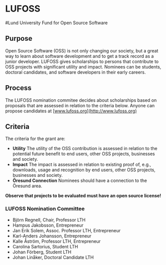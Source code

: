 
LUFOSS
======

#Lund University Fund for Open Source Software

## Purpose

Open Source Software (OSS) is not only changing our society, but a great way to learn about software development and to get a track record as a junior developer. LUFOSS gives scholarships to persons that contribute to OSS projects with significant utility and impact. Nominees can be students, doctoral candidates, and software developers in their early careers.

## Process

The LUFOSS nomination commitee decides about scholarships based on proposals that are assessed in relation to the criteria below. Anyone can propose candidates at [www.lufoss.org](http://www.lufoss.org)

## Criteria 

The criteria for the grant are:

* **Utility** The utility of the OSS contribution is assessed in relation to the potential future benefit to end users, other OSS projects, businesses and society.
* **Impact** The impact is assessed in relation to existing proof of, e.g., downloads, usage and recognition by end users, other OSS projects, businesses and society.  
* **Öresund Connection** Nominees should have a connection to the Öresund area.

**Observe that projects to be evaluated must have an open source license!**

### LUFOSS Nomination Committee

* Björn Regnell, Chair, Professor LTH
* Hampus Jakobsson, Entrepreneur
* Jan Erik Solem, Assoc. Professor LTH, Entrepreneur
* Karl-Anders Johansson, Entrepreneur
* Kalle Åström, Professor LTH, Entrepreneur
* Carolina Sartorius, Student LTH
* Johan Förberg, Student LTH
* Johan Linåker, Doctoral Candidate LTH